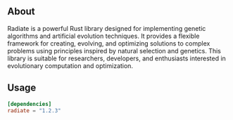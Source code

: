 
## About 

Radiate is a powerful Rust library designed for implementing genetic algorithms and artificial evolution techniques. It
provides a flexible framework for creating, evolving, and optimizing solutions to complex problems using principles
inspired by natural selection and genetics. This library is suitable for researchers, developers, and enthusiasts
interested in evolutionary computation and optimization.

## Usage
``` toml
[dependencies]
radiate = "1.2.3"
```